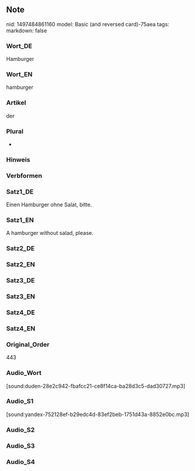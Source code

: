## Note
nid: 1497484861160
model: Basic (and reversed card)-75aea
tags: 
markdown: false

### Wort_DE
Hamburger

### Wort_EN
hamburger

### Artikel
der

### Plural
-

### Hinweis


### Verbformen


### Satz1_DE
Einen Hamburger ohne Salat, bitte.

### Satz1_EN
A hamburger without salad, please.

### Satz2_DE


### Satz2_EN


### Satz3_DE


### Satz3_EN


### Satz4_DE


### Satz4_EN


### Original_Order
443

### Audio_Wort
[sound:duden-28e2c942-fbafcc21-ce8f14ca-ba28d3c5-dad30727.mp3]

### Audio_S1
[sound:yandex-752128ef-b29edc4d-83ef2beb-1751d43a-8852e0bc.mp3]

### Audio_S2


### Audio_S3


### Audio_S4

